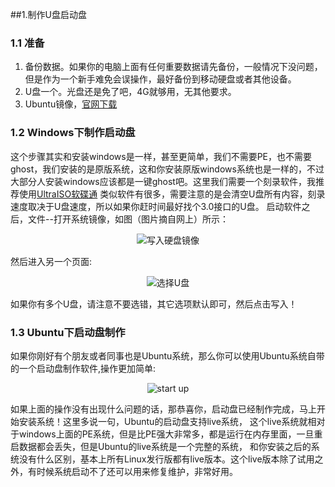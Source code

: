 ##1.制作U盘启动盘

### 1.1 准备

1. 备份数据。如果你的电脑上面有任何重要数据请先备份，一般情况下没问题，但是作为一个新手难免会误操作，最好备份到移动硬盘或者其他设备。
2. U盘一个。光盘还是免了吧，4G就够用，无其他要求。
3. Ubuntu镜像，[官网下载](https://www.ubuntu.com/download/desktop)

### 1.2 Windows下制作启动盘

这个步骤其实和安装windows是一样，甚至更简单，我们不需要PE，也不需要ghost，我们安装的是原版系统，这和你安装原版windows系统也是一样的，不过
大部分人安装windows应该都是一键ghost吧。这里我们需要一个刻录软件，我推荐使用[UltraISO软碟通](http://cn.ezbsystems.com/ultraiso/)
类似软件有很多，需要注意的是会清空U盘所有内容，刻录速度取决于U盘速度，所以如果你赶时间最好找个3.0接口的U盘。
启动软件之后，文件--打开系统镜像，如图（图片摘自网上）所示：
<div align=center>

![写入硬盘镜像](https://imgsa.baidu.com/exp/w=480/sign=7944a3fb36a85edffa8cff2b795509d8/d000baa1cd11728b82654689cafcc3cec2fd2cd5.jpg)

</div>

然后进入另一个页面:

<div align=center>

![选择U盘](https://imgsa.baidu.com/exp/w=480/sign=b21c2aa2b4003af34dbadd68052bc619/2e2eb9389b504fc251ad7aaee7dde71191ef6daf.jpg)

</div>

如果你有多个U盘，请注意不要选错，其它选项默认即可，然后点击写入！

### 1.3 Ubuntu下启动盘制作

如果你刚好有个朋友或者同事也是Ubuntu系统，那么你可以使用Ubuntu系统自带的一个启动盘制作软件,操作更加简单:

<div align=center>

![start up](http://ww1.sinaimg.cn/large/5f6e3e27ly1frisb1wtuhj20gk0bq74y.jpg)

</div>

如果上面的操作没有出现什么问题的话，那恭喜你，启动盘已经制作完成，马上开始安装系统！这里多说一句，Ubuntu的启动盘支持live系统，
这个live系统就相对于windows上面的PE系统，但是比PE强大非常多，都是运行在内存里面，一旦重启数据都会丢失，但是Ubuntu的live系统是一个完整的系统，
和你安装之后的系统没有什么区别，基本上所有Linux发行版都有live版本。这个live版本除了试用之外，有时候系统启动不了还可以用来修复维护，非常好用。
